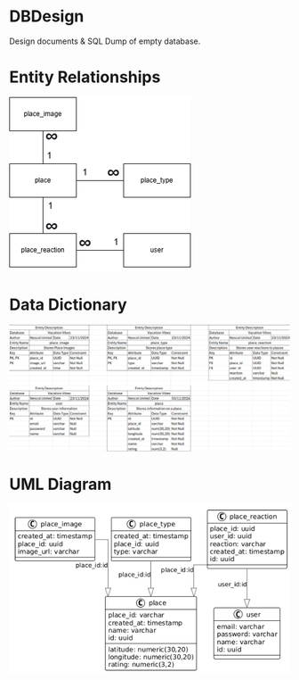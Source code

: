 # DBDesign
Design documents & SQL Dump of empty database.

# Entity Relationships
![ERD](https://github.com/VacationVibes/DBDesign/blob/main/Images/ERD.png)

# Data Dictionary
![DataDictionary](https://github.com/VacationVibes/DBDesign/blob/main/Images/DataDictionary.png)

# UML Diagram
![UML Diagram](https://github.com/VacationVibes/DBDesign/blob/main/Images/PlantUML%20diagram.png)
